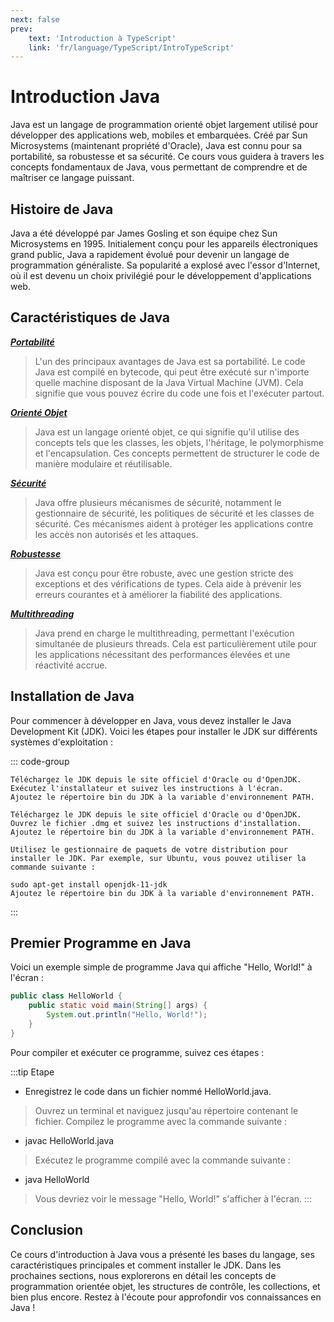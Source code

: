 ```yaml
---
next: false
prev: 
    text: 'Introduction à TypeScript'
    link: 'fr/language/TypeScript/IntroTypeScript'
---
```


# Introduction Java
Java est un langage de programmation orienté objet largement utilisé pour développer des applications web, mobiles et embarquées. Créé par Sun Microsystems (maintenant propriété d'Oracle), Java est connu pour sa portabilité, sa robustesse et sa sécurité. Ce cours vous guidera à travers les concepts fondamentaux de Java, vous permettant de comprendre et de maîtriser ce langage puissant.

## Histoire de Java
Java a été développé par James Gosling et son équipe chez Sun Microsystems en 1995. Initialement conçu pour les appareils électroniques grand public, Java a rapidement évolué pour devenir un langage de programmation généraliste. Sa popularité a explosé avec l'essor d'Internet, où il est devenu un choix privilégié pour le développement d'applications web.

## Caractéristiques de Java
***<u>Portabilité</u>***<br>
>L'un des principaux avantages de Java est sa portabilité. Le code Java est compilé en bytecode, qui peut être exécuté sur n'importe quelle machine disposant de la Java Virtual Machine (JVM). Cela signifie que vous pouvez écrire du code une fois et l'exécuter partout.

***<u>Orienté Objet</u>***<br>
>Java est un langage orienté objet, ce qui signifie qu'il utilise des concepts tels que les classes, les objets, l'héritage, le polymorphisme et l'encapsulation. Ces concepts permettent de structurer le code de manière modulaire et réutilisable.

***<u>Sécurité</u>***<br>
>Java offre plusieurs mécanismes de sécurité, notamment le gestionnaire de sécurité, les politiques de sécurité et les classes de sécurité. Ces mécanismes aident à protéger les applications contre les accès non autorisés et les attaques.

***<u>Robustesse</u>***<br>
>Java est conçu pour être robuste, avec une gestion stricte des exceptions et des vérifications de types. Cela aide à prévenir les erreurs courantes et à améliorer la fiabilité des applications.

***<u>Multithreading</u>***<br>
>Java prend en charge le multithreading, permettant l'exécution simultanée de plusieurs threads. Cela est particulièrement utile pour les applications nécessitant des performances élevées et une réactivité accrue.

## Installation de Java
Pour commencer à développer en Java, vous devez installer le Java Development Kit (JDK). Voici les étapes pour installer le JDK sur différents systèmes d'exploitation :

::: code-group

```Windows
Téléchargez le JDK depuis le site officiel d'Oracle ou d'OpenJDK.
Exécutez l'installateur et suivez les instructions à l'écran.
Ajoutez le répertoire bin du JDK à la variable d'environnement PATH.
```

```macOS
Téléchargez le JDK depuis le site officiel d'Oracle ou d'OpenJDK.
Ouvrez le fichier .dmg et suivez les instructions d'installation.
Ajoutez le répertoire bin du JDK à la variable d'environnement PATH.
```
```Linux
Utilisez le gestionnaire de paquets de votre distribution pour installer le JDK. Par exemple, sur Ubuntu, vous pouvez utiliser la commande suivante :

sudo apt-get install openjdk-11-jdk
Ajoutez le répertoire bin du JDK à la variable d'environnement PATH.
```
:::

## Premier Programme en Java
Voici un exemple simple de programme Java qui affiche "Hello, World!" à l'écran :


```java 
public class HelloWorld {
    public static void main(String[] args) {
        System.out.println("Hello, World!");
    }
}
```
Pour compiler et exécuter ce programme, suivez ces étapes :

:::tip Etape 
- Enregistrez le code dans un fichier nommé HelloWorld.java.
>Ouvrez un terminal et naviguez jusqu'au répertoire contenant le fichier.
Compilez le programme avec la commande suivante :

- javac HelloWorld.java
>Exécutez le programme compilé avec la commande suivante :

- java HelloWorld
>Vous devriez voir le message "Hello, World!" s'afficher à l'écran.
:::
## Conclusion
Ce cours d'introduction à Java vous a présenté les bases du langage, ses caractéristiques principales et comment installer le JDK. Dans les prochaines sections, nous explorerons en détail les concepts de programmation orientée objet, les structures de contrôle, les collections, et bien plus encore. Restez à l'écoute pour approfondir vos connaissances en Java !